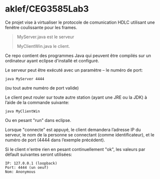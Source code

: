 # aklef/CEG3585Lab3

Ce projet vise à virtualiser le protocole de comunication HDLC utilisant une fenêtre coulissante pour les frames.

> MyServer.java est le serveur
> 
> MyClientWin.java le client.
 
Ce repo contient des programmes Java qui peuvent être compilés sur un ordinateur ayant eclipse d'installé et configuré.
 
Le serveur peut être exécuté avec un paramètre – le numéro de port:
 
    java MyServer 4444
(ou tout autre numéro de port valide)
 
Le client peut rouler sur toute autre station (ayant une JRE ou la JDK) 
à l’aide de la commande suivante:
 
    java MyClientWin

Ou en pesant "run" dans eclipse.
 
Lorsque "connecte" est appuyé, le client demandera l’adresse IP du serveur, 
le nom de la personne se connectant (comme identificateur), 
et le numéro de port (4444 dans l’exemple précédent).

Si le client n'entre rien en pesant continuellement "ok", les valeurs par défault suivantes seront utilisées:


    IP: 127.0.0.1 (loopback)
    Port: 4444 (un oeuf)
	Nom: Anonymous

